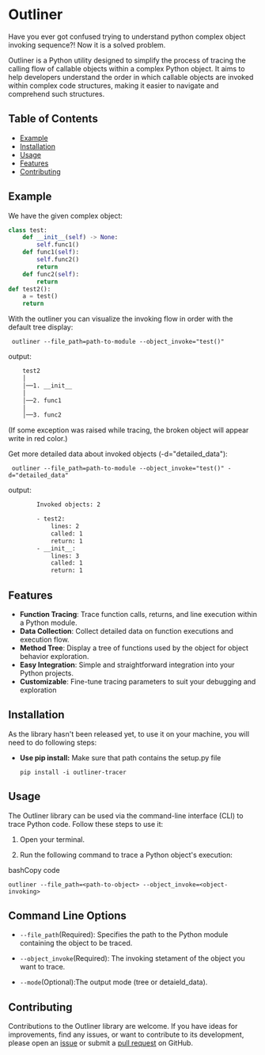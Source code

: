 # Outliner

Have you ever got confused trying to understand python complex object invoking sequence?! Now it is a solved problem.

Outliner is a Python utility designed to simplify the process of tracing the calling flow of callable objects within a complex Python object. It aims to help developers understand the order in which callable objects are invoked within complex code structures, making it easier to navigate and comprehend such structures.



## Table of Contents
- [Example](#example)
- [Installation](#installation)
- [Usage](#usage)
- [Features](#features)
- [Contributing](#contributing)

## Example

We have the given complex object:
```python
class test:
    def __init__(self) -> None:
        self.func1()
    def func1(self):
        self.func2()
        return
    def func2(self):
        return
def test2():
    a = test()
    return
``` 

With the outliner you can visualize the invoking flow in order with the default tree display:
```
 outliner --file_path=path-to-module --object_invoke="test()"
```
output:
```bash
    test2
    │
    │──1. __init__
    │
    │──2. func1
    │
    │──3. func2
```

(If some exception was raised while tracing, the broken object will appear write in red color.)

Get more detailed data about invoked objects (-d="detailed_data"):
```
 outliner --file_path=path-to-module --object_invoke="test()" -d="detailed_data"
```
output:
```bash
        Invoked objects: 2

        - test2:
            lines: 2
            called: 1
            return: 1
        - __init__:
            lines: 3
            called: 1
            return: 1
```


## Features

-   **Function Tracing**: Trace function calls, returns, and line execution within a Python module.
-   **Data Collection**: Collect detailed data on function executions and execution flow.
-   **Method Tree**: Display a tree of functions used by the object for object behavior exploration.
-   **Easy Integration**: Simple and straightforward integration into your Python projects.
-   **Customizable**: Fine-tune tracing parameters to suit your debugging and exploration

## Installation
As the library hasn't been released yet, to use it on your machine, you will need to do following steps:

-	**Use pip install:**
	Make sure that path contains the setup.py file
	``` 
	pip install -i outliner-tracer
	```

## Usage

The Outliner library can be used via the command-line interface (CLI) to trace Python code. Follow these steps to use it:

1.  Open your terminal.
    
2.  Run the following command to trace a Python object's execution:
    

bashCopy code

`outliner --file_path=<path-to-object> --object_invoke=<object-invoking>` 

## Command Line Options

-   `--file_path`(Required): Specifies the path to the Python module containing the object to be traced.
    
-   `--object_invoke`(Required): The invoking stetament of the object you want to trace.
    
-   `--mode`(Optional):The output mode (tree or detaield_data).

## Contributing

Contributions to the Outliner library are welcome. If you have ideas for improvements, find any issues, or want to contribute to its development, please open an [issue](https://github.com/your-repo/issues) or submit a [pull request](https://github.com/your-repo/pulls) on GitHub.
